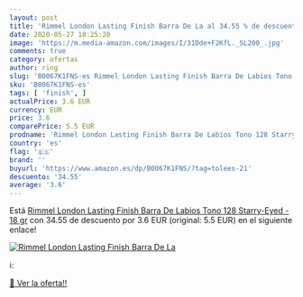 ```yaml
---
layout: post
title: 'Rimmel London Lasting Finish Barra De La al 34.55 % de descuento'
date: 2020-05-27 18:25:20
image: 'https://m.media-amazon.com/images/I/31Dde+F2KfL._SL200_.jpg'
comments: true
category: ofertas
author: ring
slug: 'B0067K1FNS-es Rimmel London Lasting Finish Barra De Labios Tono 128...'
sku: 'B0067K1FNS-es'
tags: [ 'finish', ]
actualPrice: 3.6 EUR
currency: EUR
price: 3.6
comparePrice: 5.5 EUR
prodname: 'Rimmel London Lasting Finish Barra De Labios Tono 128 Starry-Eyed - 18 gr'
country: 'es'
flag: '🇪🇸'
brand: ''
buyurl: 'https://www.amazon.es/dp/B0067K1FNS/?tag=tolees-21'
descuento: '34.55'
average: '3.6'
---
```


Está [Rimmel London Lasting Finish Barra De Labios Tono 128 Starry-Eyed - 18 gr](https://www.amazon.es/dp/B0067K1FNS/?tag=tolees-21) con 34.55 de descuento por 3.6 EUR (original: 5.5 EUR) en el siguiente enlace!

[![Rimmel London Lasting Finish Barra De La](https://m.media-amazon.com/images/I/31Dde+F2KfL._SL200_.jpg)](https://www.amazon.es/dp/B0067K1FNS/?tag=tolees-21)

ℹ️:


[🛒 Ver la oferta!!](https://www.amazon.es/dp/B0067K1FNS/?tag=tolees-21)
